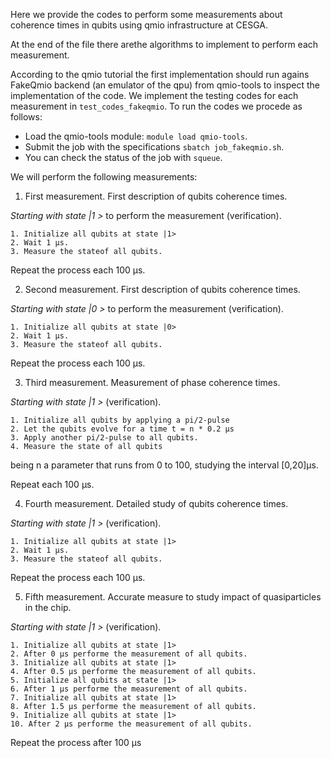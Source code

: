 Here we provide the codes to perform some measurements about coherence times in qubits using qmio infrastructure at CESGA.

At the end of the file there arethe algorithms to implement to perform each measurement.

According to the qmio tutorial the first implementation should run agains FakeQmio backend (an emulator of the qpu) from qmio-tools to inspect the implementation of the code. We implement the testing codes for each measurement in ```test_codes_fakeqmio```. To run the codes we procede as follows:

- Load the qmio-tools module: ```module load qmio-tools```.
- Submit the job with the specifications ```sbatch job_fakeqmio.sh```.
- You can check the status of the job with ``` squeue ```.




We will perform the following measurements:

1. First measurement. First description of qubits coherence times.

*Starting with state |1 >* to perform the measurement (verification).

    1. Initialize all qubits at state |1>
    2. Wait 1 µs.
    3. Measure the stateof all qubits. 
    

Repeat the process each 100 µs.


2. Second measurement. First description of qubits coherence times.


*Starting with state |0 >* to perform the measurement (verification).

    1. Initialize all qubits at state |0>
    2. Wait 1 µs.
    3. Measure the stateof all qubits.

Repeat the process each 100 µs.


3. Third measurement. Measurement of phase coherence times.

*Starting with state |1 >* (verification).

    1. Initialize all qubits by applying a pi/2-pulse
    2. Let the qubits evolve for a time t = n * 0.2 µs
    3. Apply another pi/2-pulse to all qubits.
    4. Measure the state of all qubits

being n a parameter that runs from 0 to 100, studying the interval [0,20]µs.

Repeat each 100 µs.


4. Fourth measurement. Detailed study of qubits coherence times.

*Starting with state |1 >* (verification).

    1. Initialize all qubits at state |1>
    2. Wait 1 µs.
    3. Measure the stateof all qubits.

Repeat the process each 100 µs.


5. Fifth measurement. Accurate measure to study impact of quasiparticles in the chip.

*Starting with state |1 >* (verification).

    1. Initialize all qubits at state |1>
    2. After 0 µs performe the measurement of all qubits.
    3. Initialize all qubits at state |1>
    4. After 0.5 µs performe the measurement of all qubits.
    5. Initialize all qubits at state |1>
    6. After 1 µs performe the measurement of all qubits.
    7. Initialize all qubits at state |1>
    8. After 1.5 µs performe the measurement of all qubits.
    9. Initialize all qubits at state |1>
    10. After 2 µs performe the measurement of all qubits.

Repeat the process after 100 µs






